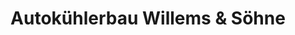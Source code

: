 ---
title: "Autokühlerbau Willems & Söhne"
url: /bonn/autokuehlerbau-willems-und-soehne/
shop: Autowerkstatt
---